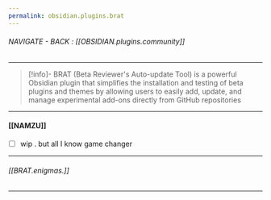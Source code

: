 ```yaml
---
permalink: obsidian.plugins.brat
---
```

###### NAVIGATE - BACK : [[OBSIDIAN.plugins.community]]
-----

> [!info]- 
> BRAT (Beta Reviewer's Auto-update Tool) is a powerful Obsidian plugin that simplifies the installation and testing of beta plugins and themes by allowing users to easily add, update, and manage experimental add-ons directly from GitHub repositories

-----
#### [[NAMZU]]

- [ ] wip . but all I know game changer


-----
###### [[BRAT.enigmas.]]
------

